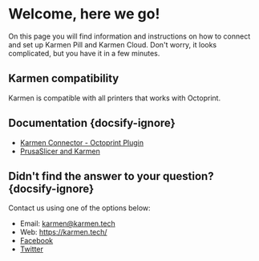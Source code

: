 # Welcome, here we go!

On this page you will find information and instructions on how to connect and set up Karmen Pill and Karmen Cloud. Don't worry, it looks complicated, but you have it in a few minutes.

## Karmen compatibility

Karmen is compatible with all printers that works with Octoprint.

## Documentation {docsify-ignore}

- [Karmen Connector - Octoprint Plugin](karmen-octo-plugin.md)
- [PrusaSlicer and Karmen](prusaslicer-gcode-upload.md)

## Didn't find the answer to your question? {docsify-ignore}

Contact us using one of the options below:

- Email: karmen@karmen.tech
- Web: https://karmen.tech/
- [Facebook](https://www.facebook.com/karmen3D/)
- [Twitter](https://twitter.com/karmen3d)
